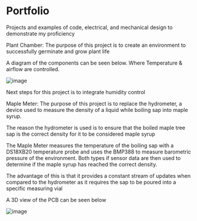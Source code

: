 # Portfolio
Projects and examples of code, electrical, and mechanical design to demonstrate my proficiency

Plant Chamber:
The purpose of this project is to create an environment to successfully germinate and grow plant life

A diagram of the components can be seen below. Where Temperature & airflow are controlled.

![image](https://github.com/user-attachments/assets/e1304d03-2090-4e2c-8b38-3257f1d7a177)

Next steps for this project is to integrate humidity control


Maple Meter:
The purpose of this project is to replace the hydrometer, a device used to measure the density of a liquid while boiling sap into maple syrup.

The reason the hydrometer is used is to ensure that the boiled maple tree sap is the correct density for it to be considered maple syrup

The Maple Meter measures the temperature of the boiling sap with a DS18XB20 temperature probe and uses the BMP388 to measure barometric pressure of the environment. Both types if sensor data are then used to determine if the maple syrup has reached the correct density.

The advantage of this is that it provides a constant stream of updates when compared to the hydrometer as it requires the sap to be poured into a specific measuring vial

A 3D view of the PCB can be seen below

![image](https://github.com/user-attachments/assets/ffc9f8f2-f379-46c8-a1c5-5b0153c44094)



